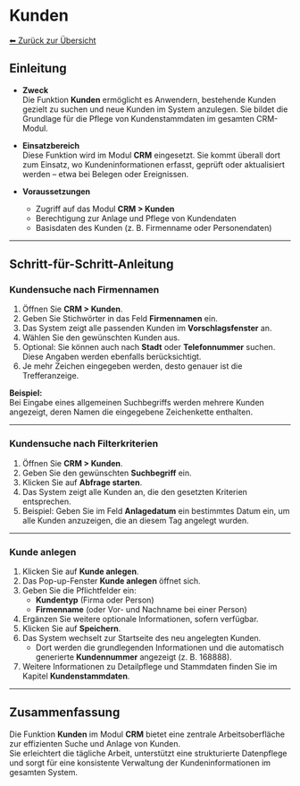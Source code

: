 # Kunden
[⬅ Zurück zur Übersicht](../index.md)
## Einleitung

- **Zweck**  
  Die Funktion **Kunden** ermöglicht es Anwendern, bestehende Kunden gezielt zu suchen und neue Kunden im System anzulegen. Sie bildet die Grundlage für die Pflege von Kundenstammdaten im gesamten CRM-Modul.  

- **Einsatzbereich**  
  Diese Funktion wird im Modul **CRM** eingesetzt. Sie kommt überall dort zum Einsatz, wo Kundeninformationen erfasst, geprüft oder aktualisiert werden – etwa bei Belegen oder Ereignissen.

- **Voraussetzungen**  
  - Zugriff auf das Modul **CRM > Kunden**  
  - Berechtigung zur Anlage und Pflege von Kundendaten  
  - Basisdaten des Kunden (z. B. Firmenname oder Personendaten)  

---

## Schritt-für-Schritt-Anleitung

### Kundensuche nach Firmennamen
1. Öffnen Sie **CRM > Kunden**.  
2. Geben Sie Stichwörter in das Feld **Firmennamen** ein.  
3. Das System zeigt alle passenden Kunden im **Vorschlagsfenster** an.  
4. Wählen Sie den gewünschten Kunden aus.  
5. Optional: Sie können auch nach **Stadt** oder **Telefonnummer** suchen. Diese Angaben werden ebenfalls berücksichtigt.  
6. Je mehr Zeichen eingegeben werden, desto genauer ist die Trefferanzeige.  

**Beispiel:**  
Bei Eingabe eines allgemeinen Suchbegriffs werden mehrere Kunden angezeigt, deren Namen die eingegebene Zeichenkette enthalten.  

---

### Kundensuche nach Filterkriterien
1. Öffnen Sie **CRM > Kunden**.  
2. Geben Sie den gewünschten **Suchbegriff** ein.  
3. Klicken Sie auf **Abfrage starten**.  
4. Das System zeigt alle Kunden an, die den gesetzten Kriterien entsprechen.  
5. Beispiel: Geben Sie im Feld **Anlagedatum** ein bestimmtes Datum ein, um alle Kunden anzuzeigen, die an diesem Tag angelegt wurden.  

---

### Kunde anlegen
1. Klicken Sie auf **Kunde anlegen**.  
2. Das Pop-up-Fenster **Kunde anlegen** öffnet sich.  
3. Geben Sie die Pflichtfelder ein:  
   - **Kundentyp** (Firma oder Person)  
   - **Firmenname** (oder Vor- und Nachname bei einer Person)  
4. Ergänzen Sie weitere optionale Informationen, sofern verfügbar.  
5. Klicken Sie auf **Speichern**.  
6. Das System wechselt zur Startseite des neu angelegten Kunden.  
   - Dort werden die grundlegenden Informationen und die automatisch generierte **Kundennummer** angezeigt (z. B. 168888).  
7. Weitere Informationen zu Detailpflege und Stammdaten finden Sie im Kapitel **Kundenstammdaten**.   

---

## Zusammenfassung
Die Funktion **Kunden** im Modul **CRM** bietet eine zentrale Arbeitsoberfläche zur effizienten Suche und Anlage von Kunden.  
Sie erleichtert die tägliche Arbeit, unterstützt eine strukturierte Datenpflege und sorgt für eine konsistente Verwaltung der Kundeninformationen im gesamten System. 



